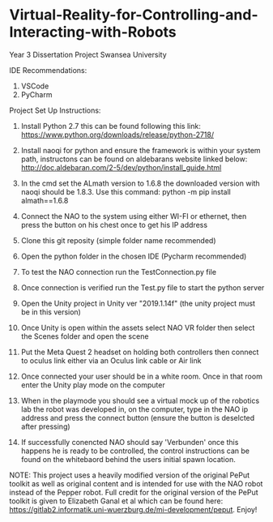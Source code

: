 # Virtual-Reality-for-Controlling-and-Interacting-with-Robots
Year 3 Dissertation Project Swansea University

IDE Recommendations:

1. VSCode
2. PyCharm

Project Set Up Instructions:

1. Install Python 2.7 this can be found following this link:
       https://www.python.org/downloads/release/python-2718/

2. Install naoqi for python and ensure the framework is within your system path, instructons can be found on aldebarans website linked below:
       http://doc.aldebaran.com/2-5/dev/python/install_guide.html

3. In the cmd set the ALmath version to 1.6.8 the downloaded version with naoqi should be 1.8.3. Use this command:
       python -m pip install almath==1.6.8

4. Connect the NAO to the system using either WI-FI or ethernet, then press the button on his chest once to get his IP address

5. Clone this git reposity (simple folder name recommended)

7. Open the python folder in the chosen IDE (Pycharm recommended)

8. To test the NAO connection run the TestConnection.py file

9. Once connection is verified run the Test.py file to start the python server

10. Open the Unity project in Unity ver "2019.1.14f" (the unity project must be in this version)

11. Once Unity is open within the assets select NAO VR folder then select the Scenes folder and open the scene

12. Put the Meta Quest 2 headset on holding both controllers then connect to oculus link either via an Oculus link cable or Air link

13. Once connected your user should be in a white room. Once in that room enter the Unity play mode on the computer

14. When in the playmode you should see a virtual mock up of the robotics lab the robot was developed in, on the computer, type in the NAO ip address and press the connect button (ensure the button is deselcted after pressing)

15. If successfully conencted NAO should say 'Verbunden' once this happens he is ready to be controlled, the control instructions can be found on the whitebaord behind the users initial spawn location.


NOTE: This project uses a heavily modified version of the original PePut toolkit as well as original content and is intended for use with the NAO robot instead of the Pepper robot. 
      Full credit for the original version of the PePut toolkit is given to Elizabeth Ganal et al which can be found here: https://gitlab2.informatik.uni-wuerzburg.de/mi-development/peput.
      Enjoy!
